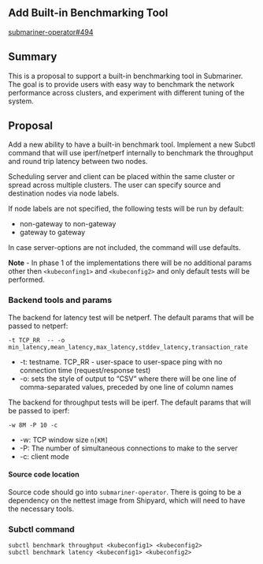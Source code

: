 ## Add Built-in Benchmarking Tool

[submariner-operator#494](https://github.com/submariner-io/submariner-operator/issues/494)

## Summary

This is a proposal to support a built-in benchmarking tool in Submariner.
The goal is to provide users with easy way to benchmark the network performance across clusters, and experiment with different tuning of
the system.

## Proposal

Add a new ability to have a built-in benchmark tool.
Implement a new Subctl command that will use iperf/netperf internally to benchmark the throughput and round trip latency between two nodes.

Scheduling server and client can be placed within the same cluster or spread across multiple clusters.
The user can specify source and destination nodes via node labels.

If node labels are not specified, the following tests will be run by default:

* non-gateway to non-gateway  
* gateway to gateway

In case server-options are not included, the command will use defaults.

**Note** - In phase 1 of the implementations there will be no additional params other then `<kubeconfing1>` and
`<kubeconfig2>` and only default tests will be performed.

### Backend tools and params

The backend for latency test will be netperf.
The default params that will be passed to netperf:

```console
-t TCP_RR  -- -o min_latency,mean_latency,max_latency,stddev_latency,transaction_rate
```

* -t: testname. TCP_RR - user-space to user-space ping with no connection time (request/response test)  
* -o: sets the style of output to “CSV” where there will be one line of comma-separated values, preceded by one
line of column names  

The backend for throughput tests will be iperf. The default params that will be passed to iperf:

```console
-w 8M -P 10 -c
```

* -w: TCP window size `n[KM]`
* -P: The number of simultaneous connections to make to the server
* -c: client mode

#### Source code location

Source code should go into `submariner-operator`.
There is going to be a dependency on the nettest image from Shipyard, which will need to have the necessary tools.

### Subctl command

```console
subctl benchmark throughput <kubeconfig1> <kubeconfig2>
subctl benchmark latency <kubeconfig1> <kubeconfig2>
```
